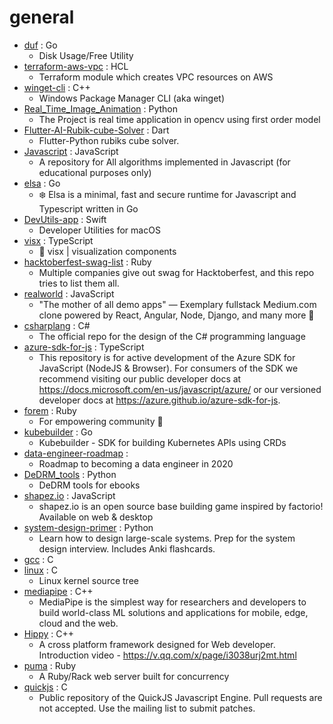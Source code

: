# general
- [duf](https://github.com/muesli/duf) : Go
  - Disk Usage/Free Utility
- [terraform-aws-vpc](https://github.com/terraform-aws-modules/terraform-aws-vpc) : HCL
  - Terraform module which creates VPC resources on AWS
- [winget-cli](https://github.com/microsoft/winget-cli) : C++
  - Windows Package Manager CLI (aka winget)
- [Real_Time_Image_Animation](https://github.com/anandpawara/Real_Time_Image_Animation) : Python
  - The Project is real time application in opencv using first order model
- [Flutter-AI-Rubik-cube-Solver](https://github.com/brinesoftwares/Flutter-AI-Rubik-cube-Solver) : Dart
  - Flutter-Python rubiks cube solver.
- [Javascript](https://github.com/TheAlgorithms/Javascript) : JavaScript
  - A repository for All algorithms implemented in Javascript (for educational purposes only)
- [elsa](https://github.com/elsaland/elsa) : Go
  - ❄️ Elsa is a minimal, fast and secure runtime for Javascript and Typescript written in Go
- [DevUtils-app](https://github.com/DevUtilsApp/DevUtils-app) : Swift
  - Developer Utilities for macOS
- [visx](https://github.com/airbnb/visx) : TypeScript
  - 🐯 visx | visualization components
- [hacktoberfest-swag-list](https://github.com/crweiner/hacktoberfest-swag-list) : Ruby
  - Multiple companies give out swag for Hacktoberfest, and this repo tries to list them all.
- [realworld](https://github.com/gothinkster/realworld) : JavaScript
  - "The mother of all demo apps" — Exemplary fullstack Medium.com clone powered by React, Angular, Node, Django, and many more 🏅
- [csharplang](https://github.com/dotnet/csharplang) : C#
  - The official repo for the design of the C# programming language
- [azure-sdk-for-js](https://github.com/Azure/azure-sdk-for-js) : TypeScript
  - This repository is for active development of the Azure SDK for JavaScript (NodeJS & Browser). For consumers of the SDK we recommend visiting our public developer docs at https://docs.microsoft.com/en-us/javascript/azure/ or our versioned developer docs at https://azure.github.io/azure-sdk-for-js.
- [forem](https://github.com/forem/forem) : Ruby
  - For empowering community 🌱
- [kubebuilder](https://github.com/kubernetes-sigs/kubebuilder) : Go
  - Kubebuilder - SDK for building Kubernetes APIs using CRDs
- [data-engineer-roadmap](https://github.com/datastacktv/data-engineer-roadmap) : 
  - Roadmap to becoming a data engineer in 2020
- [DeDRM_tools](https://github.com/apprenticeharper/DeDRM_tools) : Python
  - DeDRM tools for ebooks
- [shapez.io](https://github.com/tobspr/shapez.io) : JavaScript
  - shapez.io is an open source base building game inspired by factorio! Available on web & desktop
- [system-design-primer](https://github.com/donnemartin/system-design-primer) : Python
  - Learn how to design large-scale systems. Prep for the system design interview. Includes Anki flashcards.
- [gcc](https://github.com/gcc-mirror/gcc) : C
- [linux](https://github.com/torvalds/linux) : C
  - Linux kernel source tree
- [mediapipe](https://github.com/google/mediapipe) : C++
  - MediaPipe is the simplest way for researchers and developers to build world-class ML solutions and applications for mobile, edge, cloud and the web.
- [Hippy](https://github.com/Tencent/Hippy) : C++
  - A cross platform framework designed for Web developer. Introduction video - https://v.qq.com/x/page/i3038urj2mt.html
- [puma](https://github.com/puma/puma) : Ruby
  - A Ruby/Rack web server built for concurrency
- [quickjs](https://github.com/bellard/quickjs) : C
  - Public repository of the QuickJS Javascript Engine. Pull requests are not accepted. Use the mailing list to submit patches.
